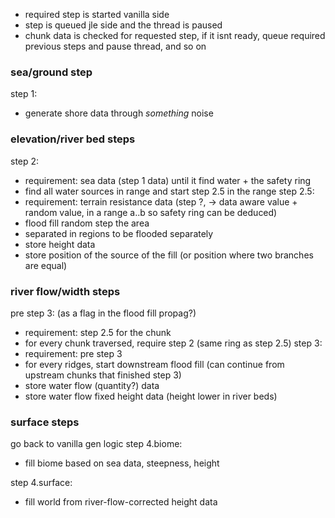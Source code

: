 
 - required step is started vanilla side
 - step is queued jle side and the thread is paused
 - chunk data is checked for requested step, if it isnt ready, queue required previous steps and pause thread, and so on

 ### sea/ground step
 step 1:
 - generate shore data through *something* noise

 ### elevation/river bed steps
 step 2:
 - requirement: sea data (step 1 data) until it find water + the safety ring
 - find all water sources in range and start step 2.5 in the range
 step 2.5:
 - requirement: terrain resistance data (step ?, -> data aware value + random value, in a range a..b so safety ring can be deduced)
 - flood fill random step the area
 - separated in regions to be flooded separately
 - store height data
 - store position of the source of the fill (or position where two branches are equal)

 ### river flow/width steps
 pre step 3: (as a flag in the flood fill propag?)
 - requirement: step 2.5 for the chunk
 - for every chunk traversed, require step 2 (same ring as step 2.5)
 step 3:
 - requirement: pre step 3
 - for every ridges, start downstream flood fill (can continue from upstream chunks that finished step 3)
 - store water flow (quantity?) data
 - store water flow fixed height data (height lower in river beds)

 ### surface steps
 go back to vanilla gen logic
 step 4.biome:
 - fill biome based on sea data, steepness, height

 step 4.surface:
 - fill world from river-flow-corrected height data